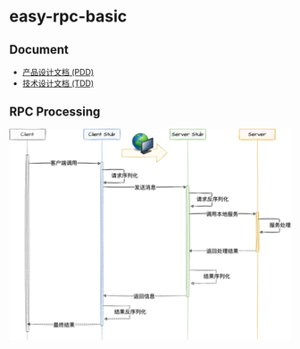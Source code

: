 # easy-rpc-basic

## Document

- [产品设计文档 (PDD)](./doc/pdd.md)
- [技术设计文档 (TDD)](./doc/tdd.md)


## RPC Processing

![](./doc/assets/easy-rpc-rpc_seq.drawio.png)